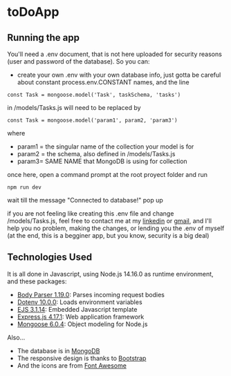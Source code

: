 # toDoApp

## Running the app
You'll need a .env document, that is not here uploaded for security reasons (user and password of the database). So you can:
- create your own .env with your own database info, just gotta be careful about constant process.env.CONSTANT names, and the line
```
const Task = mongoose.model('Task', taskSchema, 'tasks')
```
in /models/Tasks.js will need to be replaced by
```
const Task = mongoose.model('param1', param2, 'param3')
```
where
- param1 = the singular name of the collection your model is for
- param2 = the schema, also defined in /models/Tasks.js
- param3= SAME NAME that MongoDB is using for collection

once here, open a command prompt at the root proyect folder and run
```
npm run dev
```
wait till the message "Connected to database!" pop up

if you are not feeling like creating this .env file and change /models/Tasks.js, feel free to contact me at my [linkedin](https://www.linkedin.com/in/franco-becvort/) or [gmail](mailto:franbecvort@gmail.com), and I'll help you no problem, making the changes, or lending you the .env of myself (at the end, this is a begginer app, but you know, security is a big deal)

## Technologies Used
It is all done in Javascript, using Node.js 14.16.0 as runtime environment, and these packages:
- [Body Parser 1.19.0](https://www.npmjs.com/package/body-parser): Parses incoming request bodies
- [Dotenv 10.0.0](https://www.npmjs.com/package/dotenv): Loads environment variables
- [EJS 3.1.14](https://ejs.co/): Embedded Javascript template
- [Express.js 4.17.1](https://expressjs.com/): Web application framework
- [Mongoose 6.0.4](https://mongoosejs.com/): Object modeling for Node.js

Also...
- The database is in [MongoDB](https://www.mongodb.com/)
- The responsive design is thanks to [Bootstrap](https://getbootstrap.com/)
- And the icons are from [Font Awesome](https://fontawesome.com/)
